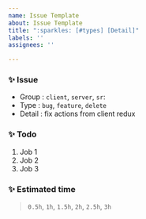 ```yaml
---
name: Issue Template
about: Issue Template
title: ":sparkles: [#types] [Detail]"
labels: ''
assignees: ''

---
```


### :sparkles: Issue
- Group : `client`, `server`, `sr`:
- Type : `bug`, `feature`, `delete`
- Detail : fix actions from client redux

### :sparkles: Todo
1. Job 1
2. Job 2
3. Job 3

### :sparkles: Estimated time
> `0.5h`, `1h`, `1.5h`, `2h`, `2.5h`, `3h`
